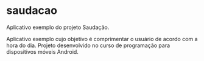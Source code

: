 # saudacao
Aplicativo exemplo do projeto Saudação.

Aplicativo exemplo cujo objetivo é comprimentar o usuário de acordo com a hora do dia. Projeto desenvolvido no curso de programação para dispositivos móveis Android.
